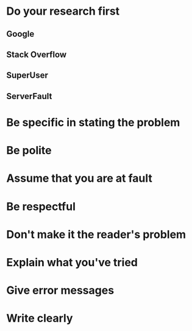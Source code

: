 # Do your research first

## Google

## Stack Overflow

## SuperUser

## ServerFault

# Be specific in stating the problem

# Be polite

# Assume that you are at fault

# Be respectful

# Don't make it the reader's problem

# Explain what you've tried

# Give error messages

# Write clearly
